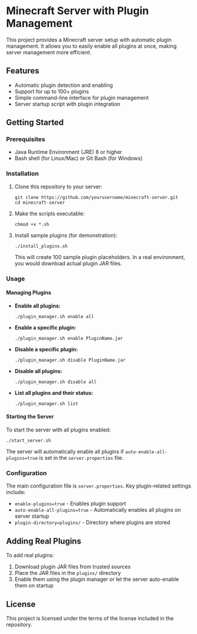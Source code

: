 # Minecraft Server with Plugin Management

This project provides a Minecraft server setup with automatic plugin management. It allows you to easily enable all plugins at once, making server management more efficient.

## Features

- Automatic plugin detection and enabling
- Support for up to 100+ plugins
- Simple command-line interface for plugin management
- Server startup script with plugin integration

## Getting Started

### Prerequisites

- Java Runtime Environment (JRE) 8 or higher
- Bash shell (for Linux/Mac) or Git Bash (for Windows)

### Installation

1. Clone this repository to your server:
   ```
   git clone https://github.com/yourusername/minecraft-server.git
   cd minecraft-server
   ```

2. Make the scripts executable:
   ```
   chmod +x *.sh
   ```

3. Install sample plugins (for demonstration):
   ```
   ./install_plugins.sh
   ```
   This will create 100 sample plugin placeholders. In a real environment, you would download actual plugin JAR files.

### Usage

#### Managing Plugins

- **Enable all plugins:**
  ```
  ./plugin_manager.sh enable all
  ```

- **Enable a specific plugin:**
  ```
  ./plugin_manager.sh enable PluginName.jar
  ```

- **Disable a specific plugin:**
  ```
  ./plugin_manager.sh disable PluginName.jar
  ```

- **Disable all plugins:**
  ```
  ./plugin_manager.sh disable all
  ```

- **List all plugins and their status:**
  ```
  ./plugin_manager.sh list
  ```

#### Starting the Server

To start the server with all plugins enabled:
```
./start_server.sh
```

The server will automatically enable all plugins if `auto-enable-all-plugins=true` is set in the `server.properties` file.

### Configuration

The main configuration file is `server.properties`. Key plugin-related settings include:

- `enable-plugins=true` - Enables plugin support
- `auto-enable-all-plugins=true` - Automatically enables all plugins on server startup
- `plugin-directory=plugins/` - Directory where plugins are stored

## Adding Real Plugins

To add real plugins:

1. Download plugin JAR files from trusted sources
2. Place the JAR files in the `plugins/` directory
3. Enable them using the plugin manager or let the server auto-enable them on startup

## License

This project is licensed under the terms of the license included in the repository.